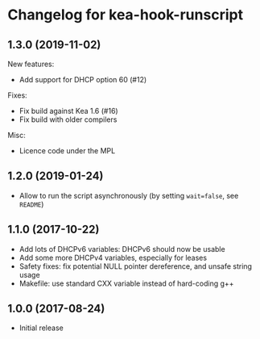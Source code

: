# Changelog for kea-hook-runscript

## 1.3.0 (2019-11-02)

New features:

- Add support for DHCP option 60 (#12)

Fixes:

- Fix build against Kea 1.6 (#16)
- Fix build with older compilers

Misc:

- Licence code under the MPL

## 1.2.0 (2019-01-24)

- Allow to run the script asynchronously (by setting `wait=false`, see `README`)

## 1.1.0 (2017-10-22)

- Add lots of DHCPv6 variables: DHCPv6 should now be usable
- Add some more DHCPv4 variables, especially for leases
- Safety fixes: fix potential NULL pointer dereference, and unsafe string usage
- Makefile: use standard CXX variable instead of hard-coding g++

## 1.0.0 (2017-08-24)

- Initial release
